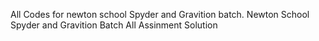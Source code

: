 All Codes for newton school Spyder and Gravition batch.
Newton School Spyder and Gravition Batch All Assinment Solution
